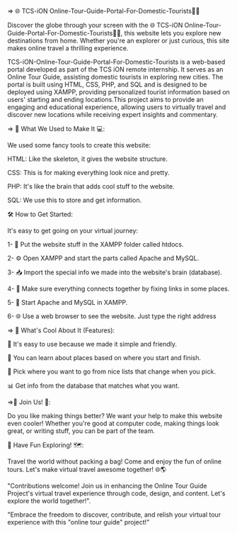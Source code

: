 => 🌐 TCS-iON Online-Tour-Guide-Portal-For-Domestic-Tourists🚶‍♂️

Discover the globe through your screen with the 🌐 TCS-iON Online-Tour-Guide-Portal-For-Domestic-Tourists🚶‍♂️, this website lets you explore new destinations from home. Whether you're an explorer or just curious, this site makes online travel a thrilling experience.


TCS-iON-Online-Tour-Guide-Portal-For-Domestic-Tourists is a web-based portal developed as part of the TCS iON remote internship. It serves as an Online Tour Guide, assisting domestic tourists in exploring new cities. The portal is built using HTML, CSS, PHP, and SQL and is designed to be deployed using XAMPP, providing personalized tourist information based on users' starting and ending locations.This project aims to provide an engaging and educational experience, allowing users to virtually travel and discover new locations while receiving expert insights and commentary.


=> 🔧 What We Used to Make It 💻:

We used some fancy tools to create this website:

HTML: Like the skeleton, it gives the website structure.

CSS: This is for making everything look nice and pretty.

PHP: It's like the brain that adds cool stuff to the website.

SQL: We use this to store and get information.


🛠️ How to Get Started:

It's easy to get going on your virtual journey:

1- 📂 Put the website stuff in the XAMPP folder called htdocs.

2- ⚙️ Open XAMPP and start the parts called Apache and MySQL.

3- 📥 Import the special info we made into the website's brain (database).

4- 🔗 Make sure everything connects together by fixing links in some places.

5- 🚀 Start Apache and MySQL in XAMPP.

6- 🌐 Use a web browser to see the website. Just type the right address



=> 🌟 What's Cool About It (Features):


🧭 It's easy to use because we made it simple and friendly.

📜 You can learn about places based on where you start and finish.

🔄 Pick where you want to go from nice lists that change when you pick.

📊 Get info from the database that matches what you want.               


=>👥 Join Us! 👥:

Do you like making things better? We want your help to make this website even cooler! Whether you're good at computer code, making things look great, or writing stuff, you can be part of the team.


🌈 Have Fun Exploring! 🗺️:

Travel the world without packing a bag! Come and enjoy the fun of online tours. Let's make virtual travel awesome together! 🌐🌎
 
"Contributions welcome! Join us in enhancing the Online Tour Guide Project's virtual travel experience through code, design, and content. Let's explore the world together!".


"Embrace the freedom to discover, contribute, and relish your virtual tour experience with this "online tour guide" project!"
